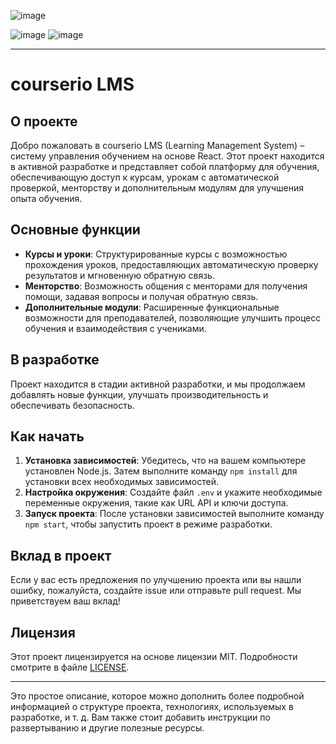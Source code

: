 ![image](https://github.com/twoballs-ai/lms_front/assets/83840596/a3d588dd-f26f-4e4c-8bce-f6c050ac150c)

![image](https://github.com/twoballs-ai/lms_front/assets/83840596/485b7df5-d78d-472a-9caf-d1c39fdec9f8)
![image](https://github.com/twoballs-ai/lms_front/assets/83840596/611647c4-90df-4cb0-ac97-9b79ece103ad)

---

# courserio LMS

## О проекте

Добро пожаловать в courserio LMS (Learning Management System) – систему управления обучением на основе React. Этот проект находится в активной разработке и представляет собой платформу для обучения, обеспечивающую доступ к курсам, урокам с автоматической проверкой, менторству и дополнительным модулям для улучшения опыта обучения.

## Основные функции

- **Курсы и уроки**: Структурированные курсы с возможностью прохождения уроков, предоставляющих автоматическую проверку результатов и мгновенную обратную связь.
- **Менторство**: Возможность общения с менторами для получения помощи, задавая вопросы и получая обратную связь.
- **Дополнительные модули**: Расширенные функциональные возможности для преподавателей, позволяющие улучшить процесс обучения и взаимодействия с учениками.

## В разработке

Проект находится в стадии активной разработки, и мы продолжаем добавлять новые функции, улучшать производительность и обеспечивать безопасность.

## Как начать

1. **Установка зависимостей**: Убедитесь, что на вашем компьютере установлен Node.js. Затем выполните команду `npm install` для установки всех необходимых зависимостей.
2. **Настройка окружения**: Создайте файл `.env` и укажите необходимые переменные окружения, такие как URL API и ключи доступа.
3. **Запуск проекта**: После установки зависимостей выполните команду `npm start`, чтобы запустить проект в режиме разработки.

## Вклад в проект

Если у вас есть предложения по улучшению проекта или вы нашли ошибку, пожалуйста, создайте issue или отправьте pull request. Мы приветствуем ваш вклад!

## Лицензия

Этот проект лицензируется на основе лицензии MIT. Подробности смотрите в файле [LICENSE](LICENSE).

---

Это простое описание, которое можно дополнить более подробной информацией о структуре проекта, технологиях, используемых в разработке, и т. д. Вам также стоит добавить инструкции по развертыванию и другие полезные ресурсы.
